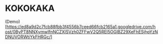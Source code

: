 # KOKOKAKA

(Demo)[https://ed8a9d2c7fcb88fbb3f4556b7ceed66fcb2165a1.googledrive.com/host/0ByPT8NNXymwIfnNCZXlSVzh0ZFFwV2Q5REl5OGlBZ29XeFhESjhpYzNDNUVORWtiYkFHRGc/]
